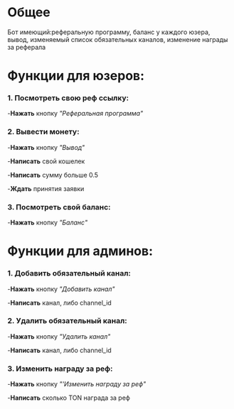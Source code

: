 # Общее
Бот имеющий:реферальную программу, баланс у каждого юзера, вывод, изменяемый список обязательных каналов, изменение награды за реферала

# Функции для юзеров:
### 1. Посмотреть свою реф ссылку:
-**Нажать** кнопку _"Реферальная программа"_

### 2. Вывести монету:
-**Нажать** кнопку _"Вывод"_

-**Написать** свой кошелек

-**Написать** сумму больше 0.5

-**Ждать** принятия заявки

### 3. Посмотреть свой баланс:
-**Нажать** кнопку _"Баланс"_

# Функции для админов:
### 1. Добавить обязательный канал:
-**Нажать** кнопку _"Добавить канал"_

-**Написать** канал, либо channel_id
   
### 2. Удалить обязательный канал:
-**Нажать** кнопку _"Удалить канал"_

-**Написать** канал, либо channel_id

### 3. Изменить награду за реф:
-**Нажать** кнопку _"'Изменить награду за реф"_

-**Написать** сколько TON награда за реф







